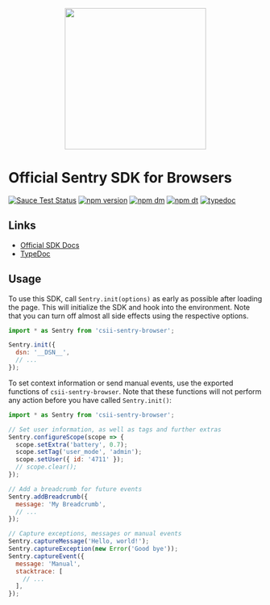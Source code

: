 <p align="center">
  <a href="https://sentry.io" target="_blank" align="center">
    <img src="https://sentry-brand.storage.googleapis.com/sentry-logo-black.png" width="280">
  </a>
  <br />
</p>

# Official Sentry SDK for Browsers

[![Sauce Test Status](https://saucelabs.com/buildstatus/sentryio)](https://saucelabs.com/u/sentryio)
[![npm version](https://img.shields.io/npm/v/csii-sentry-browser.svg)](https://www.npmjs.com/package/csii-sentry-browser)
[![npm dm](https://img.shields.io/npm/dm/csii-sentry-browser.svg)](https://www.npmjs.com/package/csii-sentry-browser)
[![npm dt](https://img.shields.io/npm/dt/csii-sentry-browser.svg)](https://www.npmjs.com/package/csii-sentry-browser)
[![typedoc](https://img.shields.io/badge/docs-typedoc-blue.svg)](http://getsentry.github.io/sentry-javascript/)

## Links

- [Official SDK Docs](https://docs.sentry.io/quickstart/)
- [TypeDoc](http://getsentry.github.io/sentry-javascript/)

## Usage

To use this SDK, call `Sentry.init(options)` as early as possible after loading the page. This will initialize the SDK
and hook into the environment. Note that you can turn off almost all side effects using the respective options.

```javascript
import * as Sentry from 'csii-sentry-browser';

Sentry.init({
  dsn: '__DSN__',
  // ...
});
```

To set context information or send manual events, use the exported functions of `csii-sentry-browser`. Note that these
functions will not perform any action before you have called `Sentry.init()`:

```javascript
import * as Sentry from 'csii-sentry-browser';

// Set user information, as well as tags and further extras
Sentry.configureScope(scope => {
  scope.setExtra('battery', 0.7);
  scope.setTag('user_mode', 'admin');
  scope.setUser({ id: '4711' });
  // scope.clear();
});

// Add a breadcrumb for future events
Sentry.addBreadcrumb({
  message: 'My Breadcrumb',
  // ...
});

// Capture exceptions, messages or manual events
Sentry.captureMessage('Hello, world!');
Sentry.captureException(new Error('Good bye'));
Sentry.captureEvent({
  message: 'Manual',
  stacktrace: [
    // ...
  ],
});
```
